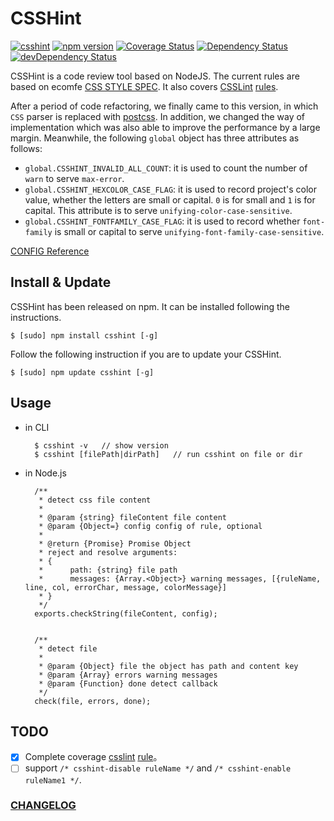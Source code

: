 CSSHint
===
[![csshint](https://travis-ci.org/ecomfe/node-csshint.svg?branch=master)](https://travis-ci.org/ecomfe/node-csshint)
[![npm version](https://badge.fury.io/js/csshint.svg)](http://badge.fury.io/js/csshint)
[![Coverage Status](https://img.shields.io/coveralls/ecomfe/node-csshint.svg?style=flat)](https://coveralls.io/r/ecomfe/node-csshint)
[![Dependency Status](https://david-dm.org/ecomfe/node-csshint.png)](https://david-dm.org/ecomfe/node-csshint)
[![devDependency Status](https://david-dm.org/ecomfe/node-csshint/dev-status.png)](https://david-dm.org/ecomfe/node-csshint#info=devDependencies)

CSSHint is a code review tool based on NodeJS. The current rules are based on ecomfe [CSS STYLE SPEC](https://github.com/ecomfe/spec/blob/master/css-style-guide.md). It also covers [CSSLint](https://github.com/CSSLint/csslint) [rules](https://github.com/CSSLint/csslint/wiki/Rules).

After a period of code refactoring, we finally came to this version, in which `CSS` parser is replaced with [postcss](https://github.com/postcss/postcss).
In addition, we changed the way of implementation which was also able to improve the performance by a large margin. Meanwhile, the following `global` object has three attributes as follows:

- `global.CSSHINT_INVALID_ALL_COUNT`: it is used to count the number of `warn` to serve `max-error`.
- `global.CSSHINT_HEXCOLOR_CASE_FLAG`: it is used to record project's color value, whether the letters are small or capital. `0` is for small and `1` is for capital. This attribute is to serve `unifying-color-case-sensitive`.
- `global.CSSHINT_FONTFAMILY_CASE_FLAG`: it is used to record whether `font-family` is small or capital to serve `unifying-font-family-case-sensitive`.

[CONFIG Reference](https://github.com/ecomfe/node-csshint/blob/master/lib/config.js)


Install & Update
-------

CSSHint has been released on npm. It can be installed following the instructions.

    $ [sudo] npm install csshint [-g]

Follow the following instruction if you are to update your CSSHint.

    $ [sudo] npm update csshint [-g]
    

Usage
------

- in CLI
	
		$ csshint -v   // show version
		$ csshint [filePath|dirPath]   // run csshint on file or dir

- in Node.js
        
    	/**
	     * detect css file content
	     *
	     * @param {string} fileContent file content
	     * @param {Object=} config config of rule, optional
	     *
	     * @return {Promise} Promise Object
	     * reject and resolve arguments:
	     * {
	     * 		path: {string} file path
	     * 		messages: {Array.<Object>} warning messages, [{ruleName, line, col, errorChar, message, colorMessage}]
	     * }
	     */
	    exports.checkString(fileContent, config);
    
    
	    /**
	     * detect file
	     *
	     * @param {Object} file the object has path and content key
	     * @param {Array} errors warning messages
	     * @param {Function} done detect callback
	     */
	    check(file, errors, done);
 

TODO
------

- [x] Complete coverage [csslint](https://github.com/CSSLint/csslint) [rule](https://github.com/CSSLint/csslint/wiki/Rules)。
- [ ] support `/* csshint-disable ruleName */` and `/* csshint-enable ruleName1 */`.

### [CHANGELOG](https://github.com/ecomfe/node-csshint/blob/master/CHANGELOG.md)
